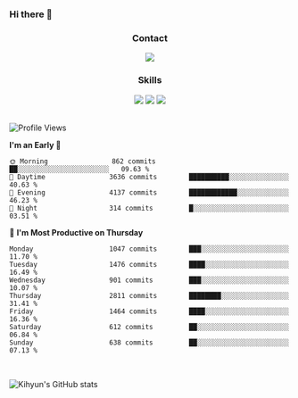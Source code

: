 ### Hi there 👋

<!--
**Key5771/Key5771** is a ✨ _special_ ✨ repository because its `README.md` (this file) appears on your GitHub profile.

Here are some ideas to get you started:

- 🔭 I’m currently working on ...
- 🌱 I’m currently learning ...
- 👯 I’m looking to collaborate on ...
- 🤔 I’m looking for help with ...
- 💬 Ask me about ...
- 📫 How to reach me: ...
- 😄 Pronouns: ...
- ⚡ Fun fact: ...
-->

<h3 align="center">Contact</h3>
<div align="center">
  <a href="mailto:ksj57715@gmail.com"><img src="https://img.shields.io/badge/Gmail-D14836?style=for-the-badge&logo=gmail&logoColor=white"/></a>
</div>

<h3 align="center">Skills</h3>
<div align="center">
  <img src="https://img.shields.io/badge/iOS-000000?style=for-the-badge&logo=ios&logoColor=white"/>
  <img src="https://img.shields.io/badge/Swift-FA7343?style=for-the-badge&logo=swift&logoColor=white"/>
  <img src="https://img.shields.io/badge/Xcode-007ACC?style=for-the-badge&logo=Xcode&logoColor=white"/>
</div>

<br>

<!--START_SECTION:waka-->
![Profile Views](http://img.shields.io/badge/Profile%20Views-0-blue)

**I'm an Early 🐤** 

```text
🌞 Morning                862 commits         ██░░░░░░░░░░░░░░░░░░░░░░░   09.63 % 
🌆 Daytime                3636 commits        ██████████░░░░░░░░░░░░░░░   40.63 % 
🌃 Evening                4137 commits        ████████████░░░░░░░░░░░░░   46.23 % 
🌙 Night                  314 commits         █░░░░░░░░░░░░░░░░░░░░░░░░   03.51 % 
```
📅 **I'm Most Productive on Thursday** 

```text
Monday                   1047 commits        ███░░░░░░░░░░░░░░░░░░░░░░   11.70 % 
Tuesday                  1476 commits        ████░░░░░░░░░░░░░░░░░░░░░   16.49 % 
Wednesday                901 commits         ███░░░░░░░░░░░░░░░░░░░░░░   10.07 % 
Thursday                 2811 commits        ████████░░░░░░░░░░░░░░░░░   31.41 % 
Friday                   1464 commits        ████░░░░░░░░░░░░░░░░░░░░░   16.36 % 
Saturday                 612 commits         ██░░░░░░░░░░░░░░░░░░░░░░░   06.84 % 
Sunday                   638 commits         ██░░░░░░░░░░░░░░░░░░░░░░░   07.13 % 
```



<!--END_SECTION:waka-->

<br>


![Kihyun's GitHub stats](https://github-readme-stats.vercel.app/api?username=key5771&show_icons=true&theme=radical)
